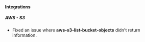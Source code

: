 
#### Integrations
##### AWS - S3
- Fixed an issue where **aws-s3-list-bucket-objects** didn't return information.
